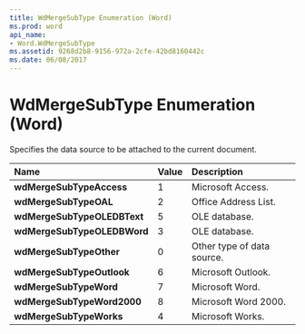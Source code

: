 ```yaml
---
title: WdMergeSubType Enumeration (Word)
ms.prod: word
api_name:
- Word.WdMergeSubType
ms.assetid: 9268d2b8-9156-972a-2cfe-42bd8160442c
ms.date: 06/08/2017
---
```



# WdMergeSubType Enumeration (Word)

Specifies the data source to be attached to the current document.



|**Name**|**Value**|**Description**|
|:-----|:-----|:-----|
| **wdMergeSubTypeAccess**|1|Microsoft Access.|
| **wdMergeSubTypeOAL**|2|Office Address List.|
| **wdMergeSubTypeOLEDBText**|5|OLE database.|
| **wdMergeSubTypeOLEDBWord**|3|OLE database.|
| **wdMergeSubTypeOther**|0|Other type of data source.|
| **wdMergeSubTypeOutlook**|6|Microsoft Outlook.|
| **wdMergeSubTypeWord**|7|Microsoft Word.|
| **wdMergeSubTypeWord2000**|8|Microsoft Word 2000.|
| **wdMergeSubTypeWorks**|4|Microsoft Works.|

